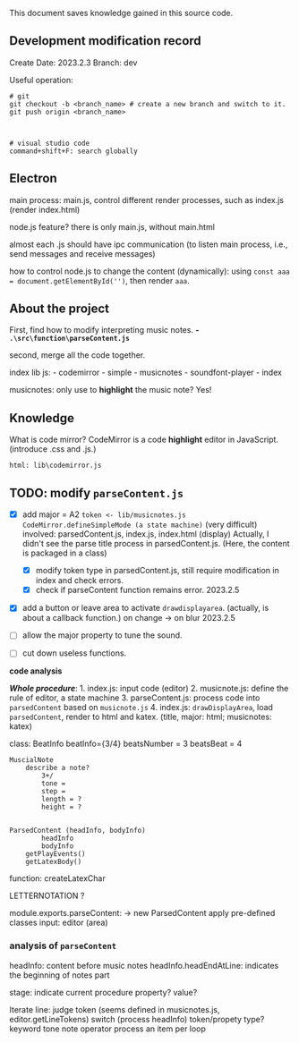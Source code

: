 This document saves knowledge gained in this source code.

## Development modification record

Create Date: 2023.2.3
Branch: dev

Useful operation:
```
# git
git checkout -b <branch_name> # create a new branch and switch to it.
git push origin <branch_name>



# visual studio code
command+shift+F: search globally
```

## Electron

main process: main.js, control different render processes, such as index.js (render index.html) 

node.js feature? there is only main.js, without main.html

almost each .js should have ipc communication (to listen main process, i.e., send messages and receive messages)

how to control node.js to change the content (dynamically): using `const aaa = document.getElementById('')`, then render `aaa`.

## About the project

First, find how to modify interpreting music notes.
**- `.\src\function\parseContent.js`**

second, merge all the code together.


index lib js:
    - codemirror
    - simple
    - musicnotes
    - soundfont-player
    - index


musicnotes: only use to **highlight** the music note? Yes!



## Knowledge

What is code mirror?
CodeMirror is a code **highlight** editor in JavaScript. (introduce .css and .js.)

`html: lib\codemirror.js`

## TODO: modify `parseContent.js` 

- [x] add major = A2 
`token <- lib/musicnotes.js CodeMirror.defineSimpleMode (a state machine)`
(very difficult)
involved: parsedContent.js, index.js, index.html (display)
Actually, I didn't see the parse title process in parsedContent.js. (Here, the content is packaged in a class)
    - [x] modify token type in parsedContent.js, still require modification in index and check errors.
    - [x] check if parseContent function remains error.
2023.2.5

- [x] add a button or leave area to activate `drawdisplayarea`. (actually, is about a callback function.)
on change -> on blur
2023.2.5

- [ ] allow the major property to tune the sound.
- [ ] cut down useless functions.

**code analysis**

***Whole procedure***:
    1. index.js: input code (editor)
    2. musicnote.js: define the rule of editor, a state machine
    3. parseContent.js: process code into `parsedContent` based on `musicnote.js`
    4. index.js: `drawDisplayArea`, load `parsedContent`, render to html and katex. (title, major: html; musicnotes: katex)

class:
    BeatInfo
        beatInfo={3/4}
            beatsNumber = 3
            beatsBeat = 4

    MuscialNote
        describe a note?
            3+/
            tone = 
            step = 
            length = ?
            height = ?


    ParsedContent (headInfo, bodyInfo)
            headInfo
            bodyInfo
        getPlayEvents()
        getLatexBody()

function:
    createLatexChar

LETTERNOTATION ?

module.exports.parseContent: -> new ParsedContent 
    apply pre-defined classes
    input: editor (area)

### analysis of `parseContent`

headInfo: content before music notes
headInfo.headEndAtLine: indicates the beginning of notes part

stage: indicate current procedure
property?
value?

Iterate line:
    judge token (seems defined in musicnotes.js, editor.getLineTokens)
    switch (process headInfo)
        token/propety type?
            keyword
            tone
            note
            operator
    process an item per loop




